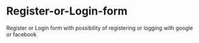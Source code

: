 # Register-or-Login-form
Register or Login form with possibility of registering or logging with google or facebook
